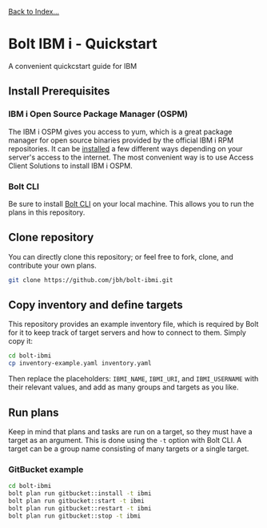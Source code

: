 [Back to Index...](./#index)

# Bolt IBM i - Quickstart
A convenient quickcstart guide for IBM

## Install Prerequisites

### IBM i Open Source Package Manager (OSPM)
The IBM i OSPM gives you access to yum, which is a great package manager for open source
binaries provided by the official IBM i RPM repositories. It can be
[installed](https://www.ibm.com/support/pages/getting-started-open-source-package-management-ibm-i-acs)
a few different ways depending on your server's access to the internet. The most convenient
way is to use Access Client Solutions to install IBM i OSPM.

### Bolt CLI
Be sure to install [Bolt CLI](https://www.puppet.com/docs/bolt/latest/bolt_installing.html)
on your local machine. This allows you to run the plans in this repository.

## Clone repository

You can directly clone this repository; or feel free to fork, clone, and contribute your own plans.

```bash
git clone https://github.com/jbh/bolt-ibmi.git
```

## Copy inventory and define targets

This repository provides an example inventory file, which is required by Bolt for it to
keep track of target servers and how to connect to them. Simply copy it:

```bash
cd bolt-ibmi
cp inventory-example.yaml inventory.yaml
```

Then replace the placeholders: `IBMI_NAME`, `IBMI_URI`, and `IBMI_USERNAME` with their relevant
values, and add as many groups and targets as you like.

## Run plans

Keep in mind that plans and tasks are run on a target, so they must have a target as an
argument. This is done using the `-t` option with Bolt CLI. A target can be a group name consisting
of many targets or a single target.

### GitBucket example

```bash
cd bolt-ibmi
bolt plan run gitbucket::install -t ibmi
bolt plan run gitbucket::start -t ibmi
bolt plan run gitbucket::restart -t ibmi
bolt plan run gitbucket::stop -t ibmi
```

